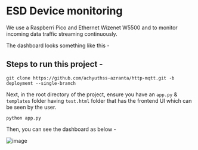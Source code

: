 # ESD Device monitoring

We use a Raspberri Pico and Ethernet Wizenet W5500 and to monitor incoming data traffic streaming continuously.

The dashboard looks something like this - 



## Steps to run this project - 

```
git clone https://github.com/achyuthss-azranta/http-mqtt.git -b deployment --single-branch
```

Next, in the root directory of the project, ensure you have an ``app.py`` & ``templates`` folder having ``test.html`` folder that has the frontend UI which can be seen by the user.

```
python app.py
```

Then, you can see the dashboard as below - 

![image](https://github.com/user-attachments/assets/768043e0-f8ae-42c3-8d1b-c60a7de4ff11)
